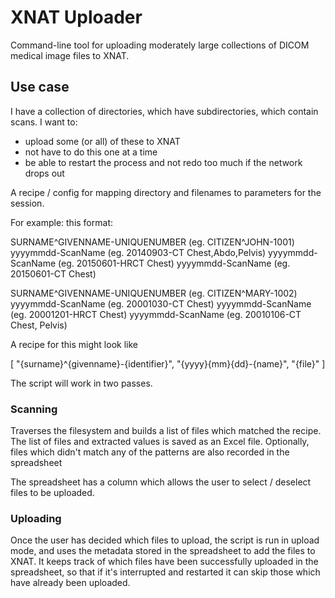 # XNAT Uploader

Command-line tool for uploading moderately large collections of DICOM medical
image files to XNAT.

## Use case

I have a collection of directories, which have subdirectories, which contain
scans. I want to:

- upload some (or all) of these to XNAT
- not have to do this one at a time
- be able to restart the process and not redo too much if the network drops out


A recipe / config for mapping directory and filenames to parameters for the
session.

For example: this format:

SURNAME^GIVENNAME-UNIQUENUMBER   (eg. CITIZEN^JOHN-1001) 
yyyymmdd-ScanName   (eg. 20140903-CT Chest,Abdo,Pelvis)
yyyymmdd-ScanName   (eg. 20150601-HRCT Chest)
yyyymmdd-ScanName   (eg. 20150601-CT Chest)

SURNAME^GIVENNAME-UNIQUENUMBER   (eg. CITIZEN^MARY-1002) 
yyyymmdd-ScanName   (eg. 20001030-CT Chest)
yyyymmdd-ScanName   (eg. 20001201-HRCT Chest)
yyyymmdd-ScanName   (eg. 20010106-CT Chest, Pelvis)

A recipe for this might look like

[ "{surname}^{givenname}-{identifier}", "{yyyy}{mm}{dd}-{name}", "{file}" ]

The script will work in two passes.

### Scanning

Traverses the filesystem and builds a list of files which matched the recipe.
The list of files and extracted values is saved as an Excel file. Optionally,
files which didn't match any of the patterns are also recorded in the
spreadsheet

The spreadsheet has a column which allows the user to select / deselect files
to be uploaded.

### Uploading

Once the user has decided which files to upload, the script is run in upload
mode, and uses the metadata stored in the spreadsheet to add the files to XNAT.
It keeps track of which files have been successfully uploaded in the
spreadsheet, so that if it's interrupted and restarted it can skip those which
have already been uploaded.
